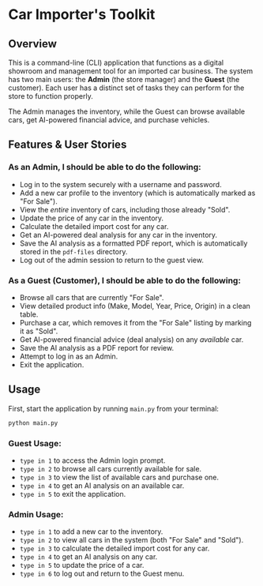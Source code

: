 # Car Importer's Toolkit

## Overview

This is a command-line (CLI) application that functions as a digital showroom and management tool for an imported car business. The system has two main users: the **Admin** (the store manager) and the **Guest** (the customer). Each user has a distinct set of tasks they can perform for the store to function properly.

The Admin manages the inventory, while the Guest can browse available cars, get AI-powered financial advice, and purchase vehicles.

## Features & User Stories

### As an Admin, I should be able to do the following:

* Log in to the system securely with a username and password.
* Add a new car profile to the inventory (which is automatically marked as "For Sale").
* View the *entire* inventory of cars, including those already "Sold".
* Update the price of any car in the inventory.
* Calculate the detailed import cost for any car.
* Get an AI-powered deal analysis for any car in the inventory.
* Save the AI analysis as a formatted PDF report, which is automatically stored in the `pdf-files` directory.
* Log out of the admin session to return to the guest view.

### As a Guest (Customer), I should be able to do the following:

* Browse all cars that are currently "For Sale".
* View detailed product info (Make, Model, Year, Price, Origin) in a clean table.
* Purchase a car, which removes it from the "For Sale" listing by marking it as "Sold".
* Get AI-powered financial advice (deal analysis) on any *available* car.
* Save the AI analysis as a PDF report for review.
* Attempt to log in as an Admin.
* Exit the application.



## Usage

First, start the application by running `main.py` from your terminal:

```bash
python main.py
```
### Guest Usage:
* `type in 1` to access the Admin login prompt.
* `type in 2` to browse all cars currently available for sale.
* `type in 3` to view the list of available cars and purchase one.
* `type in 4` to get an AI analysis on an available car.
* `type in 5` to exit the application.

### Admin Usage: 
* `type in 1` to add a new car to the inventory.
* `type in 2` to view all cars in the system (both "For Sale" and "Sold").
* `type in 3` to calculate the detailed import cost for any car.
* `type in 4` to get an AI analysis on any car.
* `type in 5` to update the price of a car.
* `type in 6` to log out and return to the Guest menu.
